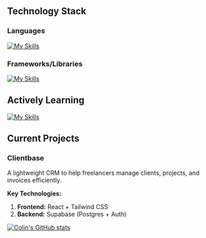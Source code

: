 ## Technology Stack
### Languages
[![My Skills](https://skillicons.dev/icons?i=html,css,js,java,cpp)](https://skillicons.dev)
### Frameworks/Libraries
[![My Skills](https://skillicons.dev/icons?i=react,tailwind,supabase,postgres,bootstrap)](https://skillicons.dev)

## Actively Learning
[![My Skills](https://skillicons.dev/icons?i=nodejs,express,python,typescript)](https://skillicons.dev)

## Current Projects

### **Clientbase**

A lightweight CRM to help freelancers manage clients, projects, and invoices efficiently.

**Key Technologies:**

1.  **Frontend:** React + Tailwind CSS
2.  **Backend:** Supabase (Postgres + Auth)

[![Colin's GitHub stats](https://github-readme-stats.vercel.app/api?username=COPA100)](https://github.com/anuraghazra/github-readme-stats)
